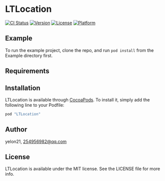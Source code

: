 # LTLocation

[![CI Status](http://img.shields.io/travis/yelon21/LTLocation.svg?style=flat)](https://travis-ci.org/yelon21/LTLocation)
[![Version](https://img.shields.io/cocoapods/v/LTLocation.svg?style=flat)](http://cocoapods.org/pods/LTLocation)
[![License](https://img.shields.io/cocoapods/l/LTLocation.svg?style=flat)](http://cocoapods.org/pods/LTLocation)
[![Platform](https://img.shields.io/cocoapods/p/LTLocation.svg?style=flat)](http://cocoapods.org/pods/LTLocation)

## Example

To run the example project, clone the repo, and run `pod install` from the Example directory first.

## Requirements

## Installation

LTLocation is available through [CocoaPods](http://cocoapods.org). To install
it, simply add the following line to your Podfile:

```ruby
pod "LTLocation"
```

## Author

yelon21, 254956982@qq.com

## License

LTLocation is available under the MIT license. See the LICENSE file for more info.
